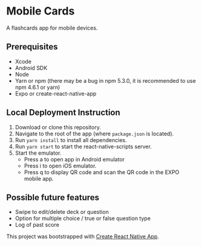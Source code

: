# Mobile Cards

A flashcards app for mobile devices.

## Prerequisites
   - Xcode
   - Android SDK
   - Node
   - Yarn or npm (there may be a bug in npm 5.3.0, it is recommended to use npm 4.6.1 or yarn)
   - Expo or create-react-native-app

## Local Deployment Instruction
1. Download or clone this repository.
2. Navigate to the root of the app (where `package.json` is located).
3. Run `yarn install` to install all dependencies.
4. Run `yarn start` to start the react-native-scripts server.
5. Start the emulator.
    - Press a to open app in Android emulator
    - Press i to open iOS emulator.
    - Press q to display QR code and scan the QR code in the EXPO mobile app.

## Possible future features

- Swipe to edit/delete deck or question
- Option for multiple choice / true or false question type
- Log of past score

This project was bootstrapped with [Create React Native App](https://github.com/react-community/create-react-native-app).